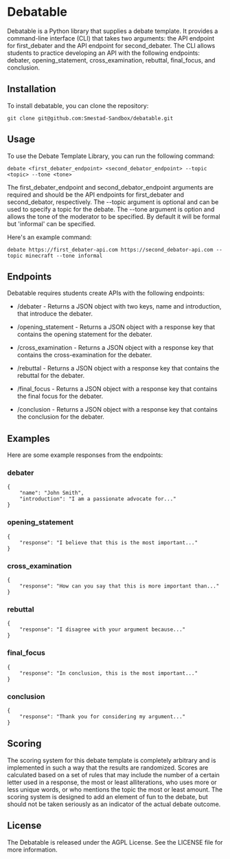 # Debatable

Debatable is a Python library that supplies a debate template. It provides a command-line interface (CLI) that takes two arguments: the API endpoint for first_debater and the API endpoint for second_debater. The CLI allows students to practice developing an API with the following endpoints: debater, opening_statement, cross_examination, rebuttal, final_focus, and conclusion.

## Installation
To install debatable, you can clone the repository:
```
git clone git@github.com:Smestad-Sandbox/debatable.git
```

## Usage
To use the Debate Template Library, you can run the following command:

```
debate <first_debater_endpoint> <second_debator_endpoint> --topic <topic> --tone <tone>
```

The first_debater_endpoint and second_debator_endpoint arguments are required and should be the API endpoints for first_debater and second_debator, respectively. The --topic argument is optional and can be used to specify a topic for the debate. The --tone argument is option and allows the tone of the moderator to be specified. By default it will be formal but 'informal' can be specified.

Here's an example command:

```
debate https://first_debater-api.com https://second_debator-api.com --topic minecraft --tone informal
```

## Endpoints
Debatable requires students create APIs with the following endpoints:

* /debater - Returns a JSON object with two keys, name and introduction, that introduce the debater.

* /opening_statement - Returns a JSON object with a response key that contains the opening statement for the debater.

* /cross_examination - Returns a JSON object with a response key that contains the cross-examination for the debater.

* /rebuttal - Returns a JSON object with a response key that contains the rebuttal for the debater.

* /final_focus - Returns a JSON object with a response key that contains the final focus for the debater.

* /conclusion - Returns a JSON object with a response key that contains the conclusion for the debater.

## Examples
Here are some example responses from the endpoints:

### debater
```
{
    "name": "John Smith",
    "introduction": "I am a passionate advocate for..."
}
```

### opening_statement
```
{
    "response": "I believe that this is the most important..."
}
```

### cross_examination
```
{
    "response": "How can you say that this is more important than..."
}
```

### rebuttal
```
{
    "response": "I disagree with your argument because..."
}
```

### final_focus
```
{
    "response": "In conclusion, this is the most important..."
}
```

### conclusion
```
{
    "response": "Thank you for considering my argument..."
}
```

## Scoring
The scoring system for this debate template is completely arbitrary and is implemented in such a way that the results are randomized. Scores are calculated based on a set of rules that may include the number of a certain letter used in a response, the most or least alliterations, who uses more or less unique words, or who mentions the topic the most or least amount. The scoring system is designed to add an element of fun to the debate, but should not be taken seriously as an indicator of the actual debate outcome.

## License
The Debatable is released under the AGPL License. See the LICENSE file for more information.
